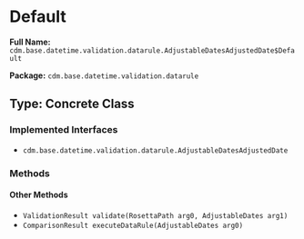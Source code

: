 # Default

**Full Name:** `cdm.base.datetime.validation.datarule.AdjustableDatesAdjustedDate$Default`

**Package:** `cdm.base.datetime.validation.datarule`

## Type: Concrete Class

### Implemented Interfaces

- `cdm.base.datetime.validation.datarule.AdjustableDatesAdjustedDate`

### Methods

#### Other Methods

- `ValidationResult validate(RosettaPath arg0, AdjustableDates arg1)`
- `ComparisonResult executeDataRule(AdjustableDates arg0)`

